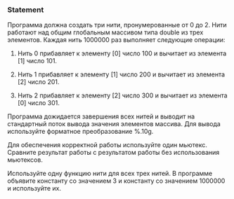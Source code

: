 ### Statement

Программа должна создать три нити, пронумерованные от 0 до 2. Нити работают над общим глобальным
массивом типа double из трех элементов. Каждая нить 1000000 раз выполняет следующие операции:




  
1) Нить 0 прибавляет к элементу [0] число 100 и вычитает из элемента [1] число 101.
  
2) Нить 1 прибавляет к элементу [1] число 200 и вычитает из элемента [2] число 201.
  
3) Нить 2 прибавляет к элементу [2] число 300 и вычитает из элемента [0] число 301.





Программа дожидается завершения всех нитей и выводит на стандартный поток вывода
значения элементов массива. Для вывода используйте форматное преобразование %.10g.



Для обеспечения корректной работы используйте один мьютекс.
Сравните результат работы с результатом работы без использования мьютексов.



Используйте одну функцию нити для всех трех нитей. В программе объявите константу
со значением 3 и константу со значением 1000000 и используйте их.

    


